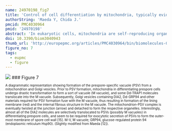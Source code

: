 ```yaml
---
name: 24970198_fig7
title: 'Control of cell differentiation by mitochondria, typically evidenced in dictyostelium development.'
authorString: 'Maeda Y, Chida J.'
pmcid: PMC4030964
pmid: '24970198'
abstract: 'In eukaryotic cells, mitochondria are self-reproducing organelles with their own DNA and they play a central role in adenosine triphosphate (ATP) synthesis by respiration. Increasing evidence indicates that mitochondria also have critical and multiple functions in the initiation of cell differentiation, cell-type determination, cell movement, and pattern formation. This has been most strikingly realized in development of the cellular slime mold Dictyostelium. For example, the expression of the mitochondrial ribosomal protein S4 (mt-rps4) gene is required for the initial differentiation. The Dictyostelium homologue (Dd-TRAP1) of TRAP-1 (tumor necrosis receptor-associated protein 1), a mitochondrial molecular chaperone belonging to the Hsp90 family, allows the prompt transition of cells from growth to differentiation through a novel prestarvation factor (PSF-3) in growth medium. Moreover, a cell-type-specific organelle named a prespore-specific vacuole (PSV) is constructed by mitochondrial transformation with the help of the Golgi complex. Mitochondria are also closely involved in a variety of cellular activities including CN-resistant respiration and apoptosis. These mitochondrial functions are reviewed in this article, with special emphasis on the regulation of Dictyostelium development.'
doi: 10.3390/biom3040943
thumb_url: 'http://europepmc.org/articles/PMC4030964/bin/biomolecules-03-00943-g007.gif'
figure_no: 7
tags:
  - eupmc
  - figure
---
```

<img src='http://europepmc.org/articles/PMC4030964/bin/biomolecules-03-00943-g007.jpg' style='max-height: 300px'>
### Figure 7
<p style='font-size: 10px;'>A diagrammatic representation showing formation of the prespore-specific vacuole (PSV) from a mitochondrion and Golgi vesicles. Prior to PSV formation, mitochondria in differentiating prespore cells undergo drastic transformation to form a sort of vacuole (M vacuole), and some Dd-TRAP1 molecules translocate into the M vacuole. Subsequently, Golgi vesicles containing DIA2, Dd-GRP94 and other materials required for PSV formation fuse with the M vacuole, thus resulting in formation of the lining membrane (red) and the internal fibrous structure in the M vacuole. The mitochondrion-PSV complex is eventually twisted at the junction (arrow) and detached to form the respective organelles. Interestingly, almost all of the DIA2 molecules are selectively translocated to PSVs (possibly M vacuoles) in differentiating prespore cells, and seem to be required for exocytotic secretion of PSVs to form the outer-most membrane of spore cell wall [<xref rid="B15-biomolecules-03-00943" ref-type="bibr">15</xref>]. M-V, M vacuole; GRP94, glucose-regulated protein 94 (endoplasmic reticulum Hsp90). (Slightly modified from Maeda [<xref rid="B12-biomolecules-03-00943" ref-type="bibr">12</xref>]).</p>